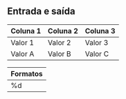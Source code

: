 ## Entrada e saída

| Coluna 1 | Coluna 2 | Coluna 3 |
|----------|----------|----------|
| Valor 1  | Valor 2  | Valor 3  |
| Valor A  | Valor B  | Valor C  |

| Formatos |
|----------|
| %d | inteiro decimal |